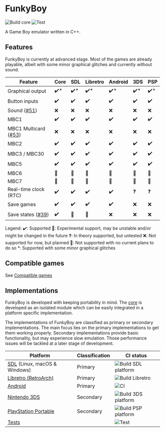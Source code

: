 # FunkyBoy

![Build core](https://github.com/kremi151/FunkyBoy/workflows/Build%20core/badge.svg)
![Test](https://github.com/kremi151/FunkyBoy/workflows/Test/badge.svg)

A Game Boy emulator written in C++.

## Features

FunkyBoy is currently at advanced stage.
Most of the games are already playable, albeit with some minor graphical glitches and currently without sound.

|Feature|Core|SDL|Libretro|Android|3DS|PSP|
|-|-|-|-|-|-|-|
|Graphical output|:heavy_check_mark:*|:heavy_check_mark:*|:heavy_check_mark:*|:heavy_check_mark:*|:heavy_check_mark:*|:heavy_check_mark:*|
|Button inputs|:heavy_check_mark:|:heavy_check_mark:|:heavy_check_mark:|:heavy_check_mark:|:heavy_check_mark:|:heavy_check_mark:|
|Sound ([#51](https://github.com/kremi151/FunkyBoy/issues/51))|:x:|:x:|:x:|:x:|:x:|:x:|
|MBC1|:heavy_check_mark:|:heavy_check_mark:|:heavy_check_mark:|:heavy_check_mark:|:heavy_check_mark:|:heavy_check_mark:|
|MBC1 Multicard ([#53](https://github.com/kremi151/FunkyBoy/issues/53))|:x:|:x:|:x:|:x:|:x:|:x:|
|MBC2|:heavy_check_mark:|:heavy_check_mark:|:heavy_check_mark:|:heavy_check_mark:|:heavy_check_mark:|:heavy_check_mark:|
|MBC3 / MBC30|:heavy_check_mark:|:heavy_check_mark:|:heavy_check_mark:|:heavy_check_mark:|:heavy_check_mark:|:heavy_check_mark:|
|MBC5|:heavy_check_mark:|:heavy_check_mark:|:heavy_check_mark:|:heavy_check_mark:|:heavy_check_mark:|:heavy_check_mark:|
|MBC6|:no_entry_sign:|:no_entry_sign:|:no_entry_sign:|:no_entry_sign:|:no_entry_sign:|:no_entry_sign:|
|MBC7|:no_entry_sign:|:no_entry_sign:|:no_entry_sign:|:no_entry_sign:|:no_entry_sign:|:no_entry_sign:|
|Real-time clock (RTC)|:heavy_check_mark:|:heavy_check_mark:|:heavy_check_mark:|:heavy_check_mark:|:question:|:question:|
|Save games|:heavy_check_mark:|:heavy_check_mark:|:heavy_check_mark:|:heavy_check_mark:|:x:|:x:|
|Save states ([#39](https://github.com/kremi151/FunkyBoy/issues/39))|:heavy_check_mark:|:eyes:|:eyes:|:x:|:x:|:x:|

Legend:
:heavy_check_mark:: Supported
:eyes:: Experimental support, may be unstable and/or might be changed in the future
:question:: In theory supported, but untested
:x:: Not supported for now, but planned
:no_entry_sign:: Not supported with no current plans to do so
\*: Supported with some minor graphical glitches

## Compatible games
See [Compatible games](./docs/COMPATIBLE_GAMES.md)

## Implementations

FunkyBoy is developed with keeping portability in mind.
The [core](https://github.com/kremi151/FunkyBoy/tree/master/core) is developed as an isolated module which can be easily integrated in a platform specific implementation.

The implementations of FunkyBoy are classified as primary or secondary implementations.
The main focus lies on the primary implementations to get them working properly.
Secondary implementations provide basic functionality, but may experience slow emulation.
Those performance issues will be tackled at a later stage of development.

|Platform|Classification|CI status|
|--------|--------------|---------|
|[SDL](https://github.com/kremi151/FunkyBoy/tree/master/platform-sdl) (Linux, macOS & Windows)|Primary|![Build SDL platform](https://github.com/kremi151/FunkyBoy/workflows/Build%20SDL%20platform/badge.svg)|
|[Libretro (RetroArch)](https://github.com/kremi151/FunkyBoy/tree/master/platform-libretro)|Primary|![Build Libretro](https://github.com/kremi151/FunkyBoy/workflows/Build%20Libretro/badge.svg)|
|[Android](https://github.com/kremi151/FunkyBoyAndroid)|Primary|![CI](https://github.com/kremi151/FunkyBoyAndroid/workflows/CI/badge.svg)|
|[Nintendo 3DS](https://github.com/kremi151/FunkyBoy/tree/master/platform-3ds)|Secondary|![Build 3DS platform](https://github.com/kremi151/FunkyBoy/workflows/Build%203DS%20platform/badge.svg)|
|[PlayStation Portable](https://github.com/kremi151/FunkyBoy/tree/master/platform-psp)|Secondary|![Build PSP platform](https://github.com/kremi151/FunkyBoy/workflows/Build%20PSP%20platform/badge.svg)|
|[Tests](https://github.com/kremi151/FunkyBoy/tree/master/test)| |![Test](https://github.com/kremi151/FunkyBoy/workflows/Test/badge.svg)|
